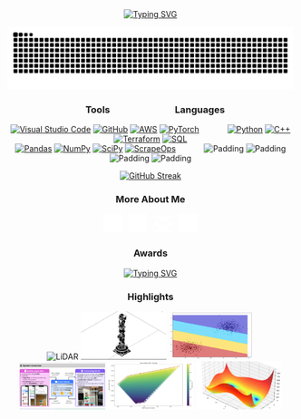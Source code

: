 <div align="center">

<a href="https://github.com/ben-sanati">
    <img src="https://readme-typing-svg.demolab.com?font=Georgia&size=22&duration=2000&pause=10&multiline=true&width=440&height=87&center=true&lines=Ben+Sanati;PhD+Student+@+University+of+Edinburgh;RL+%7C+Continual+Learning+%7C+ZSG" alt="Typing SVG"/>
</a>

![Snake Animation](https://raw.githubusercontent.com/ben-sanati/ben-sanati/output/github-contribution-grid-snake-dark.svg)

### &emsp;Tools&emsp;&emsp;&emsp;&emsp;&emsp;&emsp;&emsp;Languages

<a href="https://code.visualstudio.com/"><img alt="Visual Studio Code" src="https://cdn.jsdelivr.net/gh/devicons/devicon/icons/vscode/vscode-original.svg" width="33px" /></a>
<a href="https://github.com/"><img alt="GitHub" src="https://user-images.githubusercontent.com/3369400/139447912-e0f43f33-6d9f-45f8-be46-2df5bbc91289.png" width="33px" /></a>
<a href="https://aws.amazon.com"><img alt="AWS" src="https://static-00.iconduck.com/assets.00/aws-icon-2048x2048-ptyrjxdo.png" width="36px" /></a>
<a href="https://pytorch.org/get-started/locally/"><img alt="PyTorch" src="https://upload.wikimedia.org/wikipedia/commons/1/10/PyTorch_logo_icon.svg" width="30px" /></a>
&emsp;&emsp;&emsp;
<a href="https://www.python.org/"><img alt="Python" src="https://www.svgrepo.com/show/452091/python.svg" width="37px" /></a>
<a href="https://en.wikipedia.org/wiki/C%2B%2B"><img alt="C++" src="https://upload.wikimedia.org/wikipedia/commons/1/18/ISO_C%2B%2B_Logo.svg" width="33px" /></a>
<a href="https://www.terraform.io/"><img alt="Terraform" src="https://encore.dev/assets/resources/terraform_cover.png" width="35px" /></a>
<a href="https://www.mysql.com/"><img alt="SQL" src="https://www.svgrepo.com/show/331760/sql-database-generic.svg" width="35px" /></a>
<br />
<a href="https://pandas.pydata.org/"><img alt="Pandas" src="https://encrypted-tbn0.gstatic.com/images?q=tbn:ANd9GcSL6JlZY8bY7ruG3cCHKNRwzrMvkWi7LHjm3ZpzUN4sbtr8pho3ME24WLFEoYCBHNnqZwU&usqp=CAU" width="37px" /></a>
<a href="https://numpy.org/"><img alt="NumPy" src="https://cdn.worldvectorlogo.com/logos/numpy-1.svg" width="34px" /></a>
<a href="https://scipy.org/"><img alt="SciPy" src="https://numfocus.org/wp-content/uploads/2017/11/scipy_logo300x300.png" width="36px" /></a>
<a href="https://scrapeops.io/"><img alt="ScrapeOps" src="https://avatars.githubusercontent.com/u/85173056?s=280&v=4" width="34px" /></a>
&emsp;&emsp;&emsp;
<a><img alt="Padding" src="https://upload.wikimedia.org/wikipedia/commons/thumb/f/f9/Blank1x1.svg/1024px-Blank1x1.svg.png" width="37px" /></a>
<a><img alt="Padding" src="https://upload.wikimedia.org/wikipedia/commons/thumb/f/f9/Blank1x1.svg/1024px-Blank1x1.svg.png" width="33px" /></a>
<a><img alt="Padding" src="https://upload.wikimedia.org/wikipedia/commons/thumb/f/f9/Blank1x1.svg/1024px-Blank1x1.svg.png" width="35px" /></a>
<a><img alt="Padding" src="https://upload.wikimedia.org/wikipedia/commons/thumb/f/f9/Blank1x1.svg/1024px-Blank1x1.svg.png" width="35px" /></a>

[![GitHub Streak](https://streak-stats.demolab.com/?user=ben-sanati&theme=dark&hide_border=true&background=0D1117&stroke=FFFF&ring=6457A6&fire=6457A6&currStreakLabel=FFFFFF&card_width=495)](https://git.io/streak-stats)

### More About Me

<a href="https://ben-sanati.github.io/"><img alt="Website" src="./img/web.png" width="33px" /></a>&ensp;
<a href="https://www.linkedin.com/in/benjamin-sanati"><img alt="LinkedIn" src="./img/linkedin-dark.svg" width="33px" /></a>&ensp;
<a href="mailto:bensanatiwork@gmail.com"><img alt="Email" src="./img/email.png" width="34px" /></a>&ensp;
<a href="./files/CV.pdf"><img alt="CV" src="./img/CV.png" width="33px" /></a>

### Awards

<a href="https://github.com/ben-sanati">
    <img src="https://readme-typing-svg.demolab.com?font=Georgia&size=16&duration=2000&pause=5&multiline=true&width=435&height=88&center=false&lines=🎓+2024+ESPRC+CDT+Machine+Learning+Systems+Scholarship;🌐+2024+Innovate+UK+Senior+Research+Assistant+KTA+in+ML;🤖+2023+MEng+Electronic+Engineering+w/+AI+Graduate;🏆+2022+Undergraduate+Research+Scholar" alt="Typing SVG"/>
</a>

### Highlights

<img src="img/LiDARMap.gif" alt="LiDAR" style="width:30%; height:50%;">
<img src="img/robotarm.gif" alt="Robot Arm" style="width:30%; height:10%;">
<img src="img/svm.gif" alt="SVM" style="width:30%;">
<img src="img/app_ss.png" alt="AutoSign" style="width:30%;">
<img src="img/EfficientFrontier.png" alt="Computational Finance" style="width:30%;">
<img src="img/HimmelblauFunc.png" alt="Himmelblau Function" style="width:30%;">

</div>
